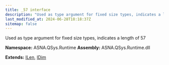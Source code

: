 ```yaml
---
title: _57 interface
description: "Used as type argument for fixed size types, indicates a length of 57  "
last_modified_at: 2024-06-28T18:18:37Z
sitemap: false
---
```


Used as type argument for fixed size types, indicates a length of 57 

**Namespace:** ASNA.QSys.Runtime
**Assembly:** ASNA.QSys.Runtime.dll

**Extends:** [ILen](/reference/runtime/qsys-runtime/i-len.html), [IDim](/reference/runtime/qsys-runtime/i-dim.html)
<br>
<br>
